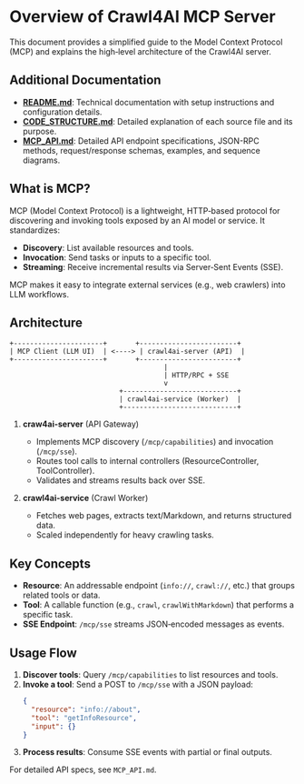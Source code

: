 # Overview of Crawl4AI MCP Server

This document provides a simplified guide to the Model Context Protocol (MCP) and explains the high‑level architecture of the Crawl4AI server.

## Additional Documentation

- **[README.md](README.md)**: Technical documentation with setup instructions and configuration details.
- **[CODE_STRUCTURE.md](CODE_STRUCTURE.md)**: Detailed explanation of each source file and its purpose.
- **[MCP_API.md](MCP_API.md)**: Detailed API endpoint specifications, JSON-RPC methods, request/response schemas, examples, and sequence diagrams.

## What is MCP?
MCP (Model Context Protocol) is a lightweight, HTTP‑based protocol for discovering and invoking tools exposed by an AI model or service. It standardizes:

- **Discovery**: List available resources and tools.
- **Invocation**: Send tasks or inputs to a specific tool.
- **Streaming**: Receive incremental results via Server‑Sent Events (SSE).

MCP makes it easy to integrate external services (e.g., web crawlers) into LLM workflows.

## Architecture

```
+----------------------+       +------------------------+
| MCP Client (LLM UI)  | <----> | crawl4ai-server (API)  |
+----------------------+       +------------------------+
                                      |
                                      | HTTP/RPC + SSE
                                      v
                           +----------------------------+
                           | crawl4ai-service (Worker)  |
                           +----------------------------+
```

1. **craw4ai-server** (API Gateway)
   - Implements MCP discovery (`/mcp/capabilities`) and invocation (`/mcp/sse`).
   - Routes tool calls to internal controllers (ResourceController, ToolController).
   - Validates and streams results back over SSE.

2. **crawl4ai-service** (Crawl Worker)
   - Fetches web pages, extracts text/Markdown, and returns structured data.
   - Scaled independently for heavy crawling tasks.

## Key Concepts

- **Resource**: An addressable endpoint (`info://`, `crawl://`, etc.) that groups related tools or data.
- **Tool**: A callable function (e.g., `crawl`, `crawlWithMarkdown`) that performs a specific task.
- **SSE Endpoint**: `/mcp/sse` streams JSON‑encoded messages as events.

## Usage Flow

1. **Discover tools**: Query `/mcp/capabilities` to list resources and tools.
2. **Invoke a tool**: Send a POST to `/mcp/sse` with a JSON payload:
   ```json
   {
     "resource": "info://about",      
     "tool": "getInfoResource",       
     "input": {}                        
   }
   ```
3. **Process results**: Consume SSE events with partial or final outputs.

For detailed API specs, see `MCP_API.md`.